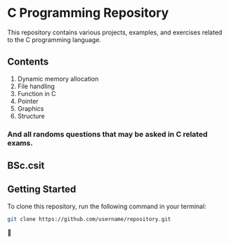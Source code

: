 # C Programming Repository

This repository contains various projects, examples, and exercises related to the C programming language.

## Contents

1. Dynamic memory allocation
2. File handling
3. Function in C
4. Pointer
5. Graphics
6. Structure

### And all randoms questions that may be asked in C related exams.

## BSc.csit

## Getting Started

To clone this repository, run the following command in your terminal:

```bash
git clone https://github.com/username/repository.git
```
🙋